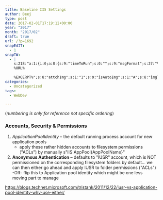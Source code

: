 ```yaml
---
title: Baseline IIS Settings
author: Beej
type: post
date: 2017-02-01T17:19:12+00:00
year: "2017"
month: "2017/02"
draft: true
url: /?p=1692
snapEdIT:
  - 1
snapTW:
  - |
    s:218:"a:1:{i:0;a:8:{s:9:"timeToRun";s:0:"";s:9:"msgFormat";s:27:"%TITLE%
    %URL%
    
    %EXCERPT%";s:8:"attchImg";s:1:"1";s:9:"isAutoImg";s:1:"A";s:8:"imgToUse";s:0:"";s:9:"isAutoURL";s:1:"A";s:8:"urlToUse";s:0:"";s:2:"do";i:0;}}";
categories:
  - Uncategorized
tags:
  - WebDev

---
```

(_numbering is only for reference not specific ordering_)

### Accounts, Security & Permissions

  1. _ApplicationPoolIdentity_ &#8211; the default running process account for new application pools 
      * apply these rather hidden accounts to filesystem permissions ("ACLs") by manually s"IIS AppPool&#123;AppPoolName}"
  2. **Anonymous Authentication** &#8211; defaults to "IUSR" account, which is NOT permissioned on the corresponding filesystem folders by default... we can then either go ahead and apply IUSR to folder permissions ("ACLs") -OR- flip this to Application pool identity which might be one less moving part to manage 

https://blogs.technet.microsoft.com/tristank/2011/12/22/iusr-vs-application-pool-identity-why-use-either/